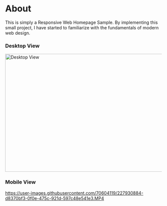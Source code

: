 # About
<p>This is simply a Responsive Web Homepage Sample. By implementing this small project, I have started to familiarize with the fundamentals of modern web design.</p>

### Desktop View
<img src="https://github.com/BekCodingAddict/Front-End_Tricks/blob/main/Sample_Responsive_Homepage/SampleResponsibeHomepage.png" width="640" height="380" alt="Desktop View" title="Desktop View">

### Mobile View

https://user-images.githubusercontent.com/70604119/227930884-d8370bf3-0f0e-475c-921d-597c48e541e3.MP4

